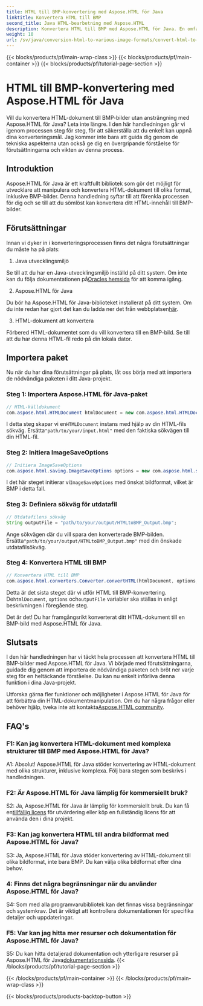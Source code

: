 ```yaml
---
title: HTML till BMP-konvertering med Aspose.HTML för Java
linktitle: Konvertera HTML till BMP
second_title: Java HTML-bearbetning med Aspose.HTML
description: Konvertera HTML till BMP med Aspose.HTML för Java. En omfattande handledning för att sömlöst konvertera HTML-dokument till BMP-bilder med Aspose.HTML för Java.
weight: 10
url: /sv/java/conversion-html-to-various-image-formats/convert-html-to-bmp/
---
```


{{< blocks/products/pf/main-wrap-class >}}
{{< blocks/products/pf/main-container >}}
{{< blocks/products/pf/tutorial-page-section >}}

# HTML till BMP-konvertering med Aspose.HTML för Java

Vill du konvertera HTML-dokument till BMP-bilder utan ansträngning med Aspose.HTML för Java? Leta inte längre. I den här handledningen går vi igenom processen steg för steg, för att säkerställa att du enkelt kan uppnå dina konverteringsmål. Jag kommer inte bara att guida dig genom de tekniska aspekterna utan också ge dig en övergripande förståelse för förutsättningarna och vikten av denna process. 

## Introduktion

Aspose.HTML för Java är ett kraftfullt bibliotek som gör det möjligt för utvecklare att manipulera och konvertera HTML-dokument till olika format, inklusive BMP-bilder. Denna handledning syftar till att förenkla processen för dig och se till att du sömlöst kan konvertera ditt HTML-innehåll till BMP-bilder.

## Förutsättningar

Innan vi dyker in i konverteringsprocessen finns det några förutsättningar du måste ha på plats:

1. Java utvecklingsmiljö

 Se till att du har en Java-utvecklingsmiljö inställd på ditt system. Om inte kan du följa dokumentationen på[Oracles hemsida](https://www.oracle.com/java/technologies/javase-downloads.html) för att komma igång.

2. Aspose.HTML för Java

Du bör ha Aspose.HTML för Java-biblioteket installerat på ditt system. Om du inte redan har gjort det kan du ladda ner det från webbplatsen[här](https://releases.aspose.com/html/java/).

3. HTML-dokument att konvertera

Förbered HTML-dokumentet som du vill konvertera till en BMP-bild. Se till att du har denna HTML-fil redo på din lokala dator.

## Importera paket

Nu när du har dina förutsättningar på plats, låt oss börja med att importera de nödvändiga paketen i ditt Java-projekt.

### Steg 1: Importera Aspose.HTML för Java-paket

```java
// HTML-källdokument
com.aspose.html.HTMLDocument htmlDocument = new com.aspose.html.HTMLDocument("path/to/your/input.html");
```

 I detta steg skapar vi en`HTMLDocument` instans med hjälp av din HTML-fils sökväg. Ersätta`"path/to/your/input.html"` med den faktiska sökvägen till din HTML-fil.

### Steg 2: Initiera ImageSaveOptions

```java
// Initiera ImageSaveOptions
com.aspose.html.saving.ImageSaveOptions options = new com.aspose.html.saving.ImageSaveOptions(com.aspose.html.rendering.image.ImageFormat.Bmp);
```

 I det här steget initierar vi`ImageSaveOptions` med önskat bildformat, vilket är BMP i detta fall.

### Steg 3: Definiera sökväg för utdatafil

```java
// Utdatafilens sökväg
String outputFile = "path/to/your/output/HTMLtoBMP_Output.bmp";
```

 Ange sökvägen där du vill spara den konverterade BMP-bilden. Ersätta`"path/to/your/output/HTMLtoBMP_Output.bmp"` med din önskade utdatafilsökväg.

### Steg 4: Konvertera HTML till BMP

```java
// Konvertera HTML till BMP
com.aspose.html.converters.Converter.convertHTML(htmlDocument, options, outputFile);
```

 Detta är det sista steget där vi utför HTML till BMP-konvertering. De`htmlDocument`, `options` och`outputFile` variabler ska ställas in enligt beskrivningen i föregående steg.

Det är det! Du har framgångsrikt konverterat ditt HTML-dokument till en BMP-bild med Aspose.HTML för Java.

## Slutsats

I den här handledningen har vi täckt hela processen att konvertera HTML till BMP-bilder med Aspose.HTML för Java. Vi började med förutsättningarna, guidade dig genom att importera de nödvändiga paketen och bröt ner varje steg för en heltäckande förståelse. Du kan nu enkelt införliva denna funktion i dina Java-projekt.

 Utforska gärna fler funktioner och möjligheter i Aspose.HTML för Java för att förbättra din HTML-dokumentmanipulation. Om du har några frågor eller behöver hjälp, tveka inte att kontakta[Aspose.HTML community](https://forum.aspose.com/).

## FAQ's

### F1: Kan jag konvertera HTML-dokument med komplexa strukturer till BMP med Aspose.HTML för Java?

A1: Absolut! Aspose.HTML för Java stöder konvertering av HTML-dokument med olika strukturer, inklusive komplexa. Följ bara stegen som beskrivs i handledningen.

### F2: Är Aspose.HTML för Java lämplig för kommersiellt bruk?

 S2: Ja, Aspose.HTML för Java är lämplig för kommersiellt bruk. Du kan få en[tillfällig licens](https://purchase.aspose.com/temporary-license/) för utvärdering eller köp en fullständig licens för att använda den i dina projekt.

### F3: Kan jag konvertera HTML till andra bildformat med Aspose.HTML för Java?

S3: Ja, Aspose.HTML för Java stöder konvertering av HTML-dokument till olika bildformat, inte bara BMP. Du kan välja olika bildformat efter dina behov.

### 4: Finns det några begränsningar när du använder Aspose.HTML för Java?

S4: Som med alla programvarubibliotek kan det finnas vissa begränsningar och systemkrav. Det är viktigt att kontrollera dokumentationen för specifika detaljer och uppdateringar.

### F5: Var kan jag hitta mer resurser och dokumentation för Aspose.HTML för Java?

S5: Du kan hitta detaljerad dokumentation och ytterligare resurser på Aspose.HTML för Java[dokumentationssida](https://reference.aspose.com/html/java/).
{{< /blocks/products/pf/tutorial-page-section >}}

{{< /blocks/products/pf/main-container >}}
{{< /blocks/products/pf/main-wrap-class >}}

{{< blocks/products/products-backtop-button >}}
